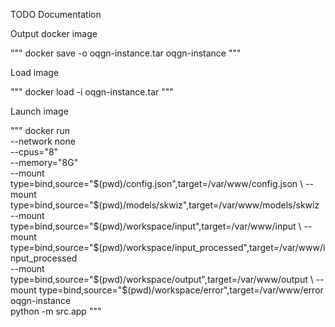 TODO Documentation

Output docker image

"""
docker save -o oqgn-instance.tar oqgn-instance
"""

Load image

"""
docker load -i oqgn-instance.tar
"""

Launch image

"""
docker run \
 --network none \
 --cpus="8" \
 --memory="8G" \
 --mount type=bind,source="$(pwd)/config.json",target=/var/www/config.json \
 --mount type=bind,source="$(pwd)/models/skwiz",target=/var/www/models/skwiz \
 --mount type=bind,source="$(pwd)/workspace/input",target=/var/www/input \
 --mount type=bind,source="$(pwd)/workspace/input_processed",target=/var/www/input_processed \
 --mount type=bind,source="$(pwd)/workspace/output",target=/var/www/output \
 --mount type=bind,source="$(pwd)/workspace/error",target=/var/www/error \
 oqgn-instance \
 python -m src.app
"""
